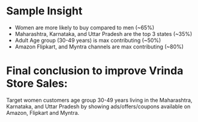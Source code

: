 # Sample Insight
- Women are more likely to buy compared to men (~65%)
- Maharashtra, Karnataka, and Uttar Pradesh are the top 3 states (~35%)
- Adult Age group (30-49 years) is max contributing (~50%)
- Amazon Flipkart, and Myntra channels are max contributing (~80%)

# Final conclusion to improve Vrinda Store Sales:
Target women customers age group 30-49 years living in the Maharashtra, Karnataka, and Uttar Pradesh by showing ads/offers/coupons available on Amazon, Flipkart and Myntra.
